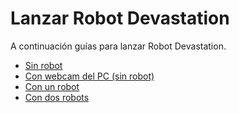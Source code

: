# Lanzar Robot Devastation

A continuación guías para lanzar Robot Devastation.

* [Sin robot](sin_robot.md)
* [Con webcam del PC \(sin robot\)](sin_robot_y_con_webcam.md)
* [Con un robot](un_robot.md)
* [Con dos robots](dos_robots.md)
